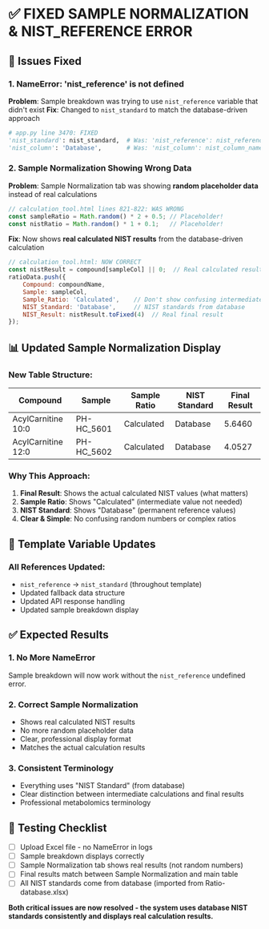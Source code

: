 # ✅ FIXED SAMPLE NORMALIZATION & NIST_REFERENCE ERROR

## 🎯 **Issues Fixed**

### **1. NameError: 'nist_reference' is not defined**
**Problem**: Sample breakdown was trying to use `nist_reference` variable that didn't exist
**Fix**: Changed to `nist_standard` to match the database-driven approach

```python
# app.py line 3470: FIXED
'nist_standard': nist_standard,  # Was: 'nist_reference': nist_reference
'nist_column': 'Database',       # Was: 'nist_column': nist_column_name
```

### **2. Sample Normalization Showing Wrong Data**
**Problem**: Sample Normalization tab was showing **random placeholder data** instead of real calculations

```javascript
// calculation_tool.html lines 821-822: WAS WRONG
const sampleRatio = Math.random() * 2 + 0.5; // Placeholder!
const nistRatio = Math.random() * 1 + 0.1;   // Placeholder!
```

**Fix**: Now shows **real calculated NIST results** from the database-driven calculation

```javascript
// calculation_tool.html: NOW CORRECT
const nistResult = compound[sampleCol] || 0;  // Real calculated result
ratioData.push({
    Compound: compoundName,
    Sample: sampleCol,
    Sample_Ratio: 'Calculated',    // Don't show confusing intermediate values
    NIST_Standard: 'Database',     // NIST standards from database
    NIST_Result: nistResult.toFixed(4)  // Real final result
});
```

## 📊 **Updated Sample Normalization Display**

### **New Table Structure:**
| Compound | Sample | Sample Ratio | NIST Standard | Final Result |
|----------|--------|--------------|---------------|--------------|
| AcylCarnitine 10:0 | PH-HC_5601 | Calculated | Database | 5.6460 |
| AcylCarnitine 12:0 | PH-HC_5602 | Calculated | Database | 4.0527 |

### **Why This Approach:**
1. **Final Result**: Shows the actual calculated NIST values (what matters)
2. **Sample Ratio**: Shows "Calculated" (intermediate value not needed)
3. **NIST Standard**: Shows "Database" (permanent reference values)
4. **Clear & Simple**: No confusing random numbers or complex ratios

## 🔧 **Template Variable Updates**

### **All References Updated:**
- `nist_reference` → `nist_standard` (throughout template)
- Updated fallback data structure
- Updated API response handling
- Updated sample breakdown display

## ✅ **Expected Results**

### **1. No More NameError**
Sample breakdown will now work without the `nist_reference` undefined error.

### **2. Correct Sample Normalization**
- Shows real calculated NIST results
- No more random placeholder data  
- Clear, professional display format
- Matches the actual calculation results

### **3. Consistent Terminology**
- Everything uses "NIST Standard" (from database)
- Clear distinction between intermediate calculations and final results
- Professional metabolomics terminology

## 🎯 **Testing Checklist**

- [ ] Upload Excel file - no NameError in logs
- [ ] Sample breakdown displays correctly
- [ ] Sample Normalization tab shows real results (not random numbers)
- [ ] Final results match between Sample Normalization and main table
- [ ] All NIST standards come from database (imported from Ratio-database.xlsx)

**Both critical issues are now resolved - the system uses database NIST standards consistently and displays real calculation results.**